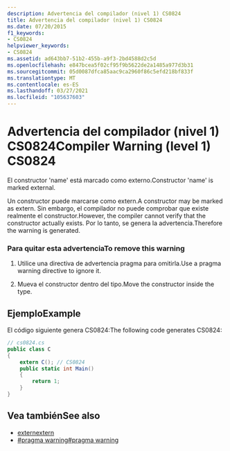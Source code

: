 ```yaml
---
description: Advertencia del compilador (nivel 1) CS0824
title: Advertencia del compilador (nivel 1) CS0824
ms.date: 07/20/2015
f1_keywords:
- CS0824
helpviewer_keywords:
- CS0824
ms.assetid: ad643bb7-51b2-455b-a9f3-2bd4588d2c5d
ms.openlocfilehash: e847bcea5f02cf95f9b5622de2a1485a977d3b31
ms.sourcegitcommit: 05d0087dfca85aac9ca2960f86c5efd218bf833f
ms.translationtype: MT
ms.contentlocale: es-ES
ms.lasthandoff: 03/27/2021
ms.locfileid: "105637603"
---
```

# <a name="compiler-warning-level-1-cs0824"></a><span data-ttu-id="f0421-103">Advertencia del compilador (nivel 1) CS0824</span><span class="sxs-lookup"><span data-stu-id="f0421-103">Compiler Warning (level 1) CS0824</span></span>

<span data-ttu-id="f0421-104">El constructor 'name' está marcado como externo.</span><span class="sxs-lookup"><span data-stu-id="f0421-104">Constructor 'name' is marked external.</span></span>  
  
 <span data-ttu-id="f0421-105">Un constructor puede marcarse como extern.</span><span class="sxs-lookup"><span data-stu-id="f0421-105">A constructor may be marked as extern.</span></span> <span data-ttu-id="f0421-106">Sin embargo, el compilador no puede comprobar que existe realmente el constructor.</span><span class="sxs-lookup"><span data-stu-id="f0421-106">However, the compiler cannot verify that the constructor actually exists.</span></span> <span data-ttu-id="f0421-107">Por lo tanto, se genera la advertencia.</span><span class="sxs-lookup"><span data-stu-id="f0421-107">Therefore the warning is generated.</span></span>  
  
### <a name="to-remove-this-warning"></a><span data-ttu-id="f0421-108">Para quitar esta advertencia</span><span class="sxs-lookup"><span data-stu-id="f0421-108">To remove this warning</span></span>  
  
1. <span data-ttu-id="f0421-109">Utilice una directiva de advertencia pragma para omitirla.</span><span class="sxs-lookup"><span data-stu-id="f0421-109">Use a pragma warning directive to ignore it.</span></span>  
  
2. <span data-ttu-id="f0421-110">Mueva el constructor dentro del tipo.</span><span class="sxs-lookup"><span data-stu-id="f0421-110">Move the constructor inside the type.</span></span>  
  
## <a name="example"></a><span data-ttu-id="f0421-111">Ejemplo</span><span class="sxs-lookup"><span data-stu-id="f0421-111">Example</span></span>  

 <span data-ttu-id="f0421-112">El código siguiente genera CS0824:</span><span class="sxs-lookup"><span data-stu-id="f0421-112">The following code generates CS0824:</span></span>  
  
```csharp  
// cs0824.cs  
public class C  
{  
    extern C(); // CS0824  
    public static int Main()  
    {  
        return 1;  
    }  
}  
```  
  
## <a name="see-also"></a><span data-ttu-id="f0421-113">Vea también</span><span class="sxs-lookup"><span data-stu-id="f0421-113">See also</span></span>

- [<span data-ttu-id="f0421-114">extern</span><span class="sxs-lookup"><span data-stu-id="f0421-114">extern</span></span>](../language-reference/keywords/extern.md)
- [<span data-ttu-id="f0421-115">#pragma warning</span><span class="sxs-lookup"><span data-stu-id="f0421-115">#pragma warning</span></span>](../language-reference/preprocessor-directives.md#pragma-warning)
